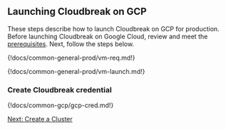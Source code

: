 ## Launching Cloudbreak on GCP

These steps describe how to launch Cloudbreak on GCP for production. 
Before launching Cloudbreak on Google Cloud, review and meet the [prerequisites](#prerequisites). Next, follow the steps below.  


{!docs/common-general-prod/vm-req.md!}

{!docs/common-general-prod/vm-launch.md!}
 

### Create Cloudbreak credential

{!docs/common-gcp/gcp-cred.md!}


<div class="next">
<a href="../gcp-create/index.html">Next: Create a Cluster</a>
</div>
